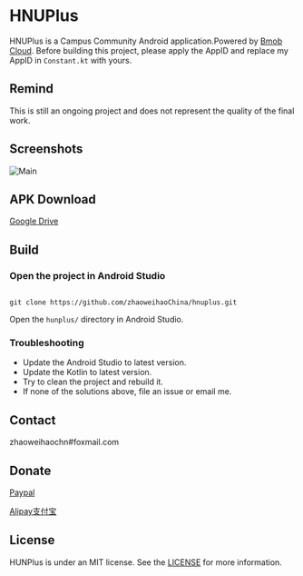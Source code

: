 ﻿# HNUPlus
HNUPlus is a Campus Community Android application.Powered by [Bmob Cloud](https://www.bmob.cn). Before building this project, please apply the AppID and replace my AppID in `Constant.kt` with yours.

## Remind
This is still an ongoing project and does not represent the quality of the final work.
## Screenshots

![Main](./art/Main.png)


## APK Download

[Google Drive](https://drive.google.com/open?id=1A-q6zA-BxGhtYS5wVwmLrygzjlLzsWr6)

## Build

### Open the project in Android Studio

```

git clone https://github.com/zhaoweihaoChina/hnuplus.git

```


Open the `hunplus/` directory in Android Studio.




### Troubleshooting

+ Update the Android Studio to latest version.
+ Update the Kotlin to latest version.
+ Try to clean the project and rebuild it.
+ If none of the solutions above, file an issue or email me.

## Contact

zhaoweihaochn#foxmail.com

## Donate
[Paypal](https://www.paypal.me/zhaoweihao)

[Alipay支付宝](http://op4e089f0.bkt.clouddn.com/1512475882201.jpg)

## License

HUNPlus is under an MIT license. See the [LICENSE](LICENSE) for more information.


